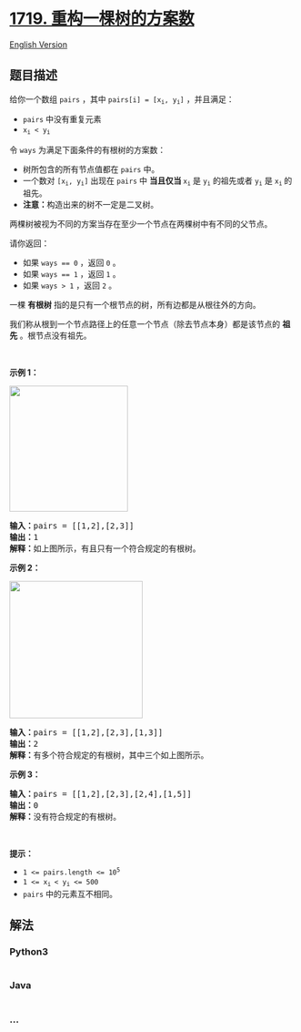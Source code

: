# [1719. 重构一棵树的方案数](https://leetcode-cn.com/problems/number-of-ways-to-reconstruct-a-tree)

[English Version](/solution/1500-1599/1719.Number%20Of%20Ways%20To%20Reconstruct%20A%20Tree/README_EN.md)

## 题目描述

<!-- 这里写题目描述 -->
<p>给你一个数组 <code>pairs</code> ，其中 <code>pairs[i] = [x<sub>i</sub>, y<sub>i</sub>]</code> ，并且满足：</p>

<ul>
	<li><code>pairs</code> 中没有重复元素</li>
	<li><code>x<sub>i</sub> < y<sub>i</sub></code></li>
</ul>

<p>令 <code>ways</code> 为满足下面条件的有根树的方案数：</p>

<ul>
	<li>树所包含的所有节点值都在 <code>pairs</code> 中。</li>
	<li>一个数对 <code>[x<sub>i</sub>, y<sub>i</sub>]</code> 出现在 <code>pairs</code> 中 <strong>当且仅当</strong><strong> </strong><code>x<sub>i</sub></code> 是 <code>y<sub>i</sub></code> 的祖先或者 <code>y<sub>i</sub></code> 是 <code>x<sub>i</sub></code><sub> </sub>的祖先。</li>
	<li><strong>注意：</strong>构造出来的树不一定是二叉树。</li>
</ul>

<p>两棵树被视为不同的方案当存在至少一个节点在两棵树中有不同的父节点。</p>

<p>请你返回：</p>

<ul>
	<li>如果 <code>ways == 0</code> ，返回 <code>0</code> 。</li>
	<li>如果 <code>ways == 1</code> ，返回 <code>1</code> 。</li>
	<li>如果 <code>ways > 1</code> ，返回 <code>2</code> 。</li>
</ul>

<p>一棵 <strong>有根树</strong> 指的是只有一个根节点的树，所有边都是从根往外的方向。</p>

<p>我们称从根到一个节点路径上的任意一个节点（除去节点本身）都是该节点的 <strong>祖先</strong> 。根节点没有祖先。</p>

<p> </p>

<p><strong>示例 1：</strong></p>
<img src="https://assets.leetcode-cn.com/aliyun-lc-upload/uploads/2021/01/09/trees2.png" style="width: 208px; height: 221px;" />
<pre>
<b>输入：</b>pairs = [[1,2],[2,3]]
<b>输出：</b>1
<b>解释：</b>如上图所示，有且只有一个符合规定的有根树。
</pre>

<p><strong>示例 2：</strong></p>
<img alt="" src="https://assets.leetcode-cn.com/aliyun-lc-upload/uploads/2021/01/09/tree.png" style="width: 234px; height: 241px;" />
<pre>
<b>输入：</b>pairs = [[1,2],[2,3],[1,3]]
<b>输出：</b>2
<b>解释：</b>有多个符合规定的有根树，其中三个如上图所示。
</pre>

<p><strong>示例 3：</strong></p>

<pre>
<b>输入：</b>pairs = [[1,2],[2,3],[2,4],[1,5]]
<b>输出：</b>0
<b>解释：</b>没有符合规定的有根树。</pre>

<p> </p>

<p><strong>提示：</strong></p>

<ul>
	<li><code>1 <= pairs.length <= 10<sup>5</sup></code></li>
	<li><code>1 <= x<sub>i </sub>< y<sub>i</sub> <= 500</code></li>
	<li><code>pairs</code> 中的元素互不相同。</li>
</ul>

## 解法

<!-- 这里可写通用的实现逻辑 -->

<!-- tabs:start -->

### **Python3**

<!-- 这里可写当前语言的特殊实现逻辑 -->

```python

```

### **Java**

<!-- 这里可写当前语言的特殊实现逻辑 -->

```java

```

### **...**

```

```

<!-- tabs:end -->
